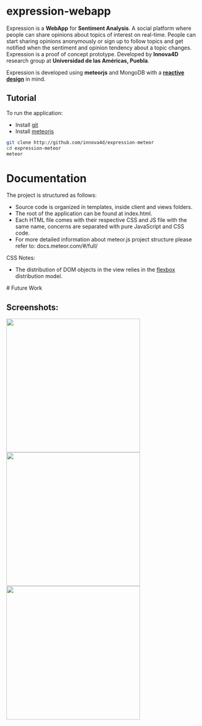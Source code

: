 # expression-webapp

Expression is a **WebApp** for **Sentiment Analysis**. A social platform where people can share opinions about topics of interest on real-time. People can start sharing opinions anonymously or sign up to follow topics and get notified when the sentiment and opinion tendency about a topic changes. Expression is a proof of concept prototype. Developed by **Innova4D** research group at **Universidad de las Américas, Puebla**.

Expression is developed using **meteorjs** and MongoDB with a [**reactive design**](http://www.reactivemanifesto.org/) in mind.

## Tutorial

To run the application:

- Install [git](https://git-scm.com/book/en/v2/Getting-Started-Installing-Git)
- Install [meteorjs](https://www.meteor.com/)

```bash
git clone http://github.com/innova4d/expression-meteor
cd expression-meteor
meteor
```

# Documentation

The project is structured as follows:

- Source code is organized in templates, inside client and views folders.
- The root of the application can be found at index.html.
- Each HTML file comes with their respective CSS and JS file with the same name, concerns are separated with pure JavaScript and CSS code.
- For more detailed information about meteor.js project structure please refer to: docs.meteor.com/#/full/

CSS Notes:
- The distribution of DOM objects in the view relies in the  [flexbox](https://css-tricks.com/snippets/css/a-guide-to-flexbox/) distribution model.

# Future Work

## Screenshots:

<img src="http://www.innova4d.mx/wp-content/uploads/2015/06/exp1.png" width="350px"/>
<img src="http://www.innova4d.mx/wp-content/uploads/2015/06/exp2.png" width="350px"/>
<img src="http://www.innova4d.mx/wp-content/uploads/2015/06/exp3.png" width="350px"/>
